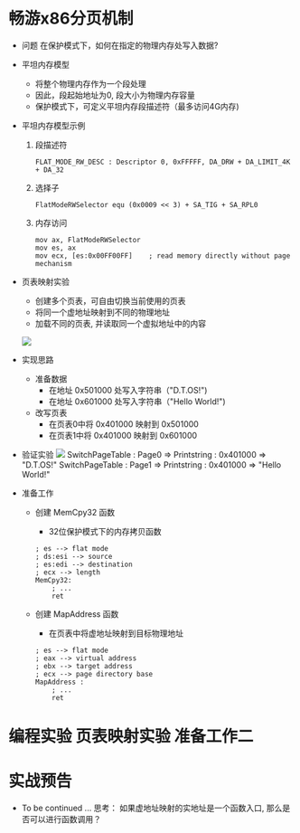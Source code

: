 # 畅游x86分页机制
- 问题
    在保护模式下，如何在指定的物理内存处写入数据?

- 平坦内存模型
    - 将整个物理内存作为一个段处理
    - 因此，段起始地址为0, 段大小为物理内存容量
    - 保护模式下，可定义平坦内存段描述符（最多访问4G内存)

- 平坦内存模型示例
    1. 段描述符
        ```x86asm
        FLAT_MODE_RW_DESC : Descriptor 0, 0xFFFFF, DA_DRW + DA_LIMIT_4K + DA_32
        ```
    2. 选择子
        ```x86asm
        FlatModeRWSelector equ (0x0009 << 3) + SA_TIG + SA_RPL0
        ```
    3. 内存访问
        ```x86asm
        mov ax, FlatModeRWSelector
        mov es, ax
        mov ecx, [es:0x00FF00FF]    ; read memory directly without page mechanism
        ```

- 页表映射实验
    - 创建多个页表，可自由切换当前使用的页表
    - 将同一个虚地址映射到不同的物理地址
    - 加载不同的页表, 并读取同一个虚拟地址中的内容

    ![](_v_images_/.png)

- 实现思路
    - 准备数据
        - 在地址 0x501000 处写入字符串（"D.T.OS!")
        - 在地址 0x601000 处写入字符串（"Hello World!")
    - 改写页表
        - 在页表0中将 0x401000 映射到 0x501000
        - 在页表1中将 0x401000 映射到 0x601000

- 验证实验
    ![](_v_images_/.png)
    SwitchPageTable : Page0 ⇒ Printstring : 0x401000 ⇒ "D.T.OS!"
    SwitchPageTable : Page1 ⇒ Printstring : 0x401000 ⇒ "Hello World!"

- 准备工作
    - 创建 MemCpy32 函数
        - 32位保护模式下的内存拷贝函数

        ```x86asm
        ; es --> flat mode
        ; ds:esi --> source
        ; es:edi --> destination
        ; ecx --> length
        MemCpy32:
            ; ...
            ret
        ```

    - 创建 MapAddress 函数
        - 在页表中将虚地址映射到目标物理地址

        ```x86asm
        ; es --> flat mode
        ; eax --> virtual address
        ; ebx --> target address
        ; ecx --> page directory base
        MapAddress :
            ; ...
            ret
        ```

# 编程实验 页表映射实验 准备工作二

# 实战预告
-  To be continued ...
    思考：
    如果虚地址映射的实地址是一个函数入口, 那么是否可以进行函数调用？
